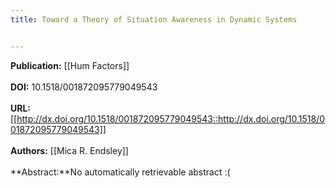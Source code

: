 ```yaml
---
title: Toward a Theory of Situation Awareness in Dynamic Systems


---
```


**Publication:** [[Hum Factors]]<br><br>**DOI:** 10.1518/001872095779049543                                       
<br>**URL:**[[http://dx.doi.org/10.1518/001872095779049543::http://dx.doi.org/10.1518/001872095779049543]]<br><br>**Authors:** [[Mica R. Endsley]] <br><br>**Abstract:**No automatically retrievable abstract :(

